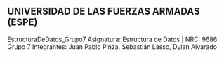 ## UNIVERSIDAD DE LAS FUERZAS ARMADAS (ESPE)
EstructuraDeDatos_Grupo7
Asignatura: Estructura de Datos | NRC: 9686
Grupo 7
Integrantes: Juan Pablo Pinza, Sebastián Lasso, Dylan Alvarado
